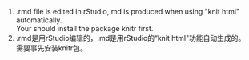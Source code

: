 1. .rmd file is edited in rStudio,.md is produced when using "knit html" automatically.  
Your should install the package knitr first.
2. .rmd是用rStudio编辑的，.md是用rStudio的“knit html"功能自动生成的。  
需要事先安装knitr包。  
